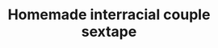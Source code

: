---
layout: post
title: Homemade interracial couple sextape
duration: '05:52'
view: 285
rate: 2
video: 'https://flashservice.xvideos.com/embedframe/9363501'
priority: 0.9
changefreq: daily
---
